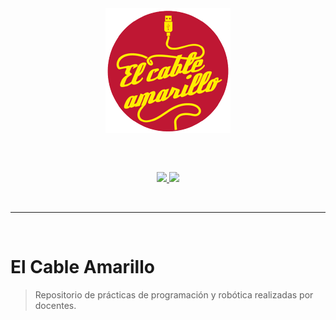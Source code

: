 <div align="center">
  <img align="center" src="logo-el-cable-amarillo.png"/>
  
  <br /><br />
  
  <a target="_blank" href="https://travis-ci.org/ElCableAmarillo/elcableamarillo.cc">
    <img src="https://travis-ci.org/ElCableAmarillo/elcableamarillo.cc.svg?branch=master">
  </a>
  <a target="_blank" href="https://github.com/ProgramoErgoSum/elcableamarillo.cc/blob/develop/LICENSE">
    <img src="https://badgen.net/badge/license/MIT/orange">
  </a>
</div>

<br /><hr /><br />

# El Cable Amarillo

> Repositorio de prácticas de programación y robótica realizadas por docentes.
